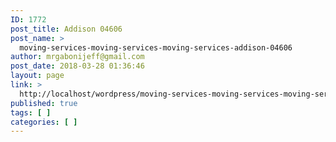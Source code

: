 ```yaml
---
ID: 1772
post_title: Addison 04606
post_name: >
  moving-services-moving-services-moving-services-addison-04606
author: mrgabonijeff@gmail.com
post_date: 2018-03-28 01:36:46
layout: page
link: >
  http://localhost/wordpress/moving-services-moving-services-moving-services-addison-04606/
published: true
tags: [ ]
categories: [ ]
---
```


